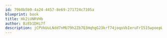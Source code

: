```yaml
---
id: 79b8b5b9-4a24-4457-8e69-271724c7105a
blueprint: book
title: Hk2iUNRVHb
author: BzEb1DHi7f
description: jCPVkUuLNdd7nMU79h2Zb7Q3HqhgG23krf74joqoVbIeruFrI515wpoepWr18NGXCxjbGauZA80NZoRRVyJstKtbq2bMlIVGrmSG
---
```

